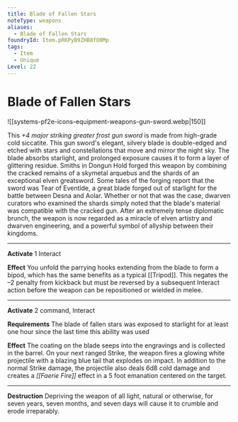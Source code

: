 ```yaml
---
title: Blade of Fallen Stars
noteType: weapons
aliases:
  - Blade of Fallen Stars
foundryId: Item.pRKPyB9ZHB8fO0Mp
tags:
  - Item
  - Unique
Level: 22
---
```


# Blade of Fallen Stars
![[systems-pf2e-icons-equipment-weapons-gun-sword.webp|150]]

This _+4 major striking greater frost gun sword_ is made from high-grade cold siccatite. This gun sword's elegant, silvery blade is double-edged and etched with stars and constellations that move and mirror the night sky. The blade absorbs starlight, and prolonged exposure causes it to form a layer of glittering residue. Smiths in Dongun Hold forged this weapon by combining the cracked remains of a skymetal arquebus and the shards of an exceptional elven greatsword. Some tales of the forging report that the sword was Tear of Eventide, a great blade forged out of starlight for the battle between Desna and Aolar. Whether or not that was the case, dwarven curators who examined the shards simply noted that the blade's material was compatible with the cracked gun. After an extremely tense diplomatic brunch, the weapon is now regarded as a miracle of elven artistry and dwarven engineering, and a powerful symbol of allyship between their kingdoms.

* * *

**Activate** 1 Interact

**Effect** You unfold the parrying hooks extending from the blade to form a bipod, which has the same benefits as a typical [[Tripod]]. This negates the –2 penalty from kickback but must be reversed by a subsequent Interact action before the weapon can be repositioned or wielded in melee.

* * *

**Activate** 2 command, Interact

**Requirements** The blade of fallen stars was exposed to starlight for at least one hour since the last time this ability was used

**Effect** The coating on the blade seeps into the engravings and is collected in the barrel. On your next ranged Strike, the weapon fires a glowing white projectile with a blazing blue tail that explodes on impact. In addition to the normal Strike damage, the projectile also deals 6d8 cold damage and creates a _[[Faerie Fire]]_ effect in a 5 foot emanation centered on the target.

* * *

**Destruction** Depriving the weapon of all light, natural or otherwise, for seven years, seven months, and seven days will cause it to crumble and erode irreparably.
